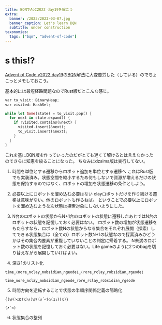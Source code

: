 ```yaml
---
title: BQNでAoC2022 day19を解こう
extra:
  banner: /2023/2023-03-07.jpg
  banner_caption: Let's learn BQN
  subtitle: under construction
taxonomies:
  tags: ["bqn", "advent-of-code"]
---
```

# s this!?

[Advent of Code y2022 day19](https://adventofcode.com/2022/day/19)の[BQN](https://github.com/mlochbaum/BQN)解法に大変苦労した（している）のでちょこっとメモしておこう。

基本的には最短経路問題なのでRust版だとこんな感じ。
```rust
var to_visit: BinaryHeap;
var visited: HashSet;

while let Some(state) = to_visit.pop() {
  for next in state.expand() {
    if !visited.contains(&next) {
      visited.insert(&next);
      to_visit.insert(&next);
    }
  }
}
```
これを基にBQN版を作っていったのだがとても遅くて解けるとは言えなかったのでさらに知恵を絞ることになった。
ちなみにdzaima版は実行してない。

1. 時間を単位とする遷移からロボット追加を単位とする遷移へ
これはRust版でも実装済み。状態空間を縮小するため何もしないで資源が増えるだけの状態を保持するのではなく、ロボットの増加を状態遷移の条件としよう。


2. 必要以上にロボットを溜め込む必要はない
clayロボットだけを作り続ける遷移は意味がない。他のロボットも作らねば。
ということで必要以上にロボットを溜め込むような次状態は探索対象にしないようにした。

3. N台のロボットの状態からN+1台のロボットの状態に遷移したあとではN台のロボットの状態を記憶しておく必要はない。
ロボット数の増加が状態遷移をもたらすなら、ロボット数Nの状態からなる集合をそれぞれ展開（探索）してできる状態集合は（全ての）ロボット数N+1の状態なので探索済みかどうかはその集合内要素が重複していないことの判定に帰着する。
N未満のロボット数の状態を記憶しておく必要はない。Life gameのように2つのbagを切り替えながら展開していけばよい。

4. 深さ1のリスト化
```apl
time‿⟨nore‿nclay‿nobsidian‿ngeode⟩‿⟨rore‿rclay‿robsidian‿rgeode⟩
```

```apl
time‿nore‿nclay‿nobsidian‿ngeode‿rore‿rclay‿robsidian‿rgeode
```

5. 時間方向を逆転することで状態の半順序関係定義の簡略化

```apl
{(𝕨(>○⊑)𝕩)∧(𝕨((∧´<)○(1↓))𝕩)}
```

```apl
(∧´<)
```

6. 状態集合の整列
